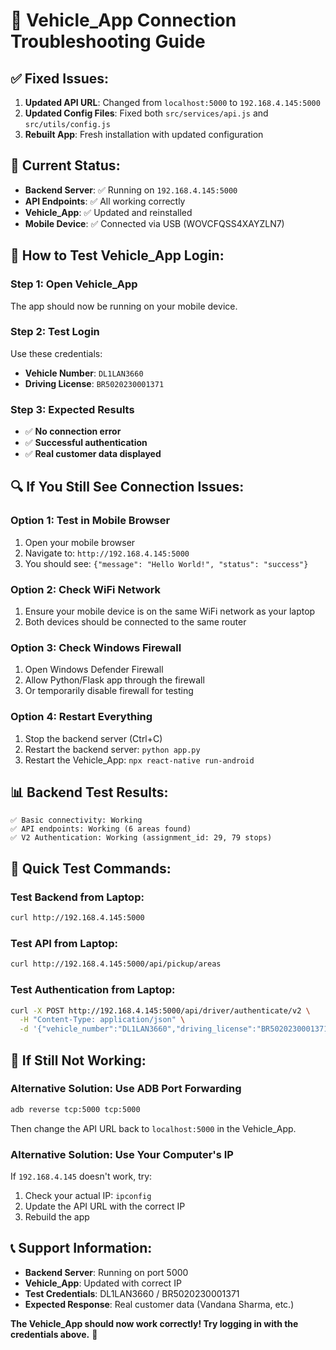 # 🔧 Vehicle_App Connection Troubleshooting Guide

## ✅ **Fixed Issues:**
1. **Updated API URL**: Changed from `localhost:5000` to `192.168.4.145:5000`
2. **Updated Config Files**: Fixed both `src/services/api.js` and `src/utils/config.js`
3. **Rebuilt App**: Fresh installation with updated configuration

## 📱 **Current Status:**
- **Backend Server**: ✅ Running on `192.168.4.145:5000`
- **API Endpoints**: ✅ All working correctly
- **Vehicle_App**: ✅ Updated and reinstalled
- **Mobile Device**: ✅ Connected via USB (WOVCFQSS4XAYZLN7)

## 🚀 **How to Test Vehicle_App Login:**

### **Step 1: Open Vehicle_App**
The app should now be running on your mobile device.

### **Step 2: Test Login**
Use these credentials:
- **Vehicle Number**: `DL1LAN3660`
- **Driving License**: `BR5020230001371`

### **Step 3: Expected Results**
- ✅ **No connection error**
- ✅ **Successful authentication**
- ✅ **Real customer data displayed**

## 🔍 **If You Still See Connection Issues:**

### **Option 1: Test in Mobile Browser**
1. Open your mobile browser
2. Navigate to: `http://192.168.4.145:5000`
3. You should see: `{"message": "Hello World!", "status": "success"}`

### **Option 2: Check WiFi Network**
1. Ensure your mobile device is on the same WiFi network as your laptop
2. Both devices should be connected to the same router

### **Option 3: Check Windows Firewall**
1. Open Windows Defender Firewall
2. Allow Python/Flask app through the firewall
3. Or temporarily disable firewall for testing

### **Option 4: Restart Everything**
1. Stop the backend server (Ctrl+C)
2. Restart the backend server: `python app.py`
3. Restart the Vehicle_App: `npx react-native run-android`

## 📊 **Backend Test Results:**
```
✅ Basic connectivity: Working
✅ API endpoints: Working (6 areas found)
✅ V2 Authentication: Working (assignment_id: 29, 79 stops)
```

## 🎯 **Quick Test Commands:**

### **Test Backend from Laptop:**
```bash
curl http://192.168.4.145:5000
```

### **Test API from Laptop:**
```bash
curl http://192.168.4.145:5000/api/pickup/areas
```

### **Test Authentication from Laptop:**
```bash
curl -X POST http://192.168.4.145:5000/api/driver/authenticate/v2 \
  -H "Content-Type: application/json" \
  -d '{"vehicle_number":"DL1LAN3660","driving_license":"BR5020230001371"}'
```

## 🔧 **If Still Not Working:**

### **Alternative Solution: Use ADB Port Forwarding**
```bash
adb reverse tcp:5000 tcp:5000
```
Then change the API URL back to `localhost:5000` in the Vehicle_App.

### **Alternative Solution: Use Your Computer's IP**
If `192.168.4.145` doesn't work, try:
1. Check your actual IP: `ipconfig`
2. Update the API URL with the correct IP
3. Rebuild the app

## 📞 **Support Information:**
- **Backend Server**: Running on port 5000
- **Vehicle_App**: Updated with correct IP
- **Test Credentials**: DL1LAN3660 / BR5020230001371
- **Expected Response**: Real customer data (Vandana Sharma, etc.)

**The Vehicle_App should now work correctly! Try logging in with the credentials above.** 🚀
